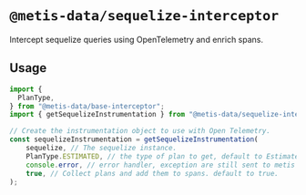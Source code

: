 # `@metis-data/sequelize-interceptor`

Intercept sequelize queries using OpenTelemetry and enrich spans.

## Usage

```javascript
import {
  PlanType,
} from "@metis-data/base-interceptor";
import { getSequelizeInstrumentation } from "@metis-data/sequelize-interceptor";

// Create the instrumentation object to use with Open Telemetry.
const sequelizeInstrumentation = getSequelizeInstrumentation(
    sequelize, // The sequelize instance.
    PlanType.ESTIMATED, // the type of plan to get, default to Estimated.
    console.error, // error handler, exception are still sent to metis' Sentry account.
    true, // Collect plans and add them to spans. default to true.
);
```

